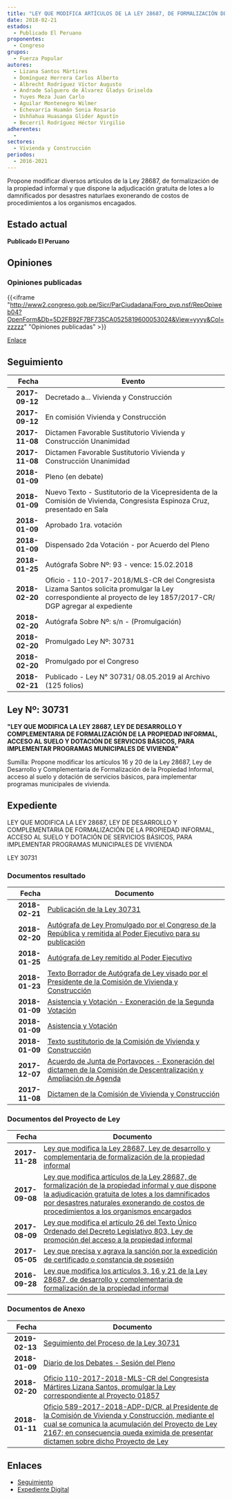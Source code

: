 ```yaml
---
title: "LEY QUE MODIFICA ARTÍCULOS DE LA LEY 28687, DE FORMALIZACIÓN DE LA PROPIEDAD INFORMAL Y QUE DISPONE LA ADJUDICACIÓN GRATUITA DE LOTES A LOS DAMNIFICADOS POR DESASTRES NATURALES EXONERANDO DE COSTOS DE PROCEDIMIENTOS A LOS ORGANISMOS ENCARGADOS"
date: 2018-02-21
estados: 
  - Publicado El Peruano
proponentes: 
  - Congreso
grupos: 
  - Fuerza Popular
autores: 
  - Lizana Santos Mártires
  - Domínguez Herrera Carlos Alberto
  - Albrecht Rodríguez Víctor Augusto
  - Andrade Salguero de Álvarez Gladys Griselda
  - Yuyes Meza Juan Carlo
  - Aguilar Montenegro Wilmer
  - Echevarría Huamán Sonia Rosario
  - Ushñahua Huasanga Glider Agustín
  - Becerril Rodríguez Héctor Virgilio
adherentes: 
  - 
sectores: 
  - Vivienda y Construcción
periodos: 
  - 2016-2021
---
```


Propone modificar diversos artículos de la Ley 28687, de formalización de la propiedad informal y que dispone la adjudicación gratuita de lotes a lo damnificados por desastres naturlaes exonerando de costos de procedimientos a los organismos encagados.


## Estado actual

**Publicado El Peruano**

## Opiniones

### Opiniones publicadas

{{<iframe "http://www2.congreso.gob.pe/Sicr/ParCiudadana/Foro_pvp.nsf/RepOpiweb04?OpenForm&Db=5D2FB92F7BF735CA0525819600053024&View=yyyy&Col=zzzzz" "Opiniones publicadas" >}}

[Enlace](http://www2.congreso.gob.pe/Sicr/ParCiudadana/Foro_pvp.nsf/RepOpiweb04?OpenForm&Db=5D2FB92F7BF735CA0525819600053024&View=yyyy&Col=zzzzz)

## Seguimiento

| Fecha | Evento |
|------:|--------|
| **2017-09-12** | Decretado a... Vivienda y Construcción|
| **2017-09-12** | En comisión Vivienda y Construcción|
| **2017-11-08** | Dictamen Favorable Sustitutorio Vivienda y Construcción Unanimidad|
| **2017-11-08** | Dictamen Favorable Sustitutorio Vivienda y Construcción Unanimidad|
| **2018-01-09** | Pleno (en debate)|
| **2018-01-09** | Nuevo Texto - Sustitutorio de la Vicepresidenta de la Comisión de Vivienda, Congresista Espinoza Cruz, presentado en Sala|
| **2018-01-09** | Aprobado 1ra. votación|
| **2018-01-09** | Dispensado 2da Votación - por Acuerdo del Pleno|
| **2018-01-25** | Autógrafa Sobre Nº: 93 - vence: 15.02.2018|
| **2018-02-20** | Oficio - 110-2017-2018/MLS-CR del Congresista Lizama Santos solicita promulgar la Ley correspondiente al proyecto de ley 1857/2017-CR/ DGP agregar al expediente|
| **2018-02-20** | Autógrafa Sobre Nº: s/n - (Promulgación)|
| **2018-02-20** | Promulgado Ley Nº: 30731|
| **2018-02-20** | Promulgado por el Congreso|
| **2018-02-21** | Publicado - Ley N° 30731/ 08.05.2019 al Archivo (125 folios)|

## Ley Nº: 30731

**"LEY QUE MODIFICA LA LEY 28687, LEY DE DESARROLLO Y COMPLEMENTARIA DE FORMALIZACIÓN DE LA PROPIEDAD INFORMAL, ACCESO AL SUELO Y DOTACIÓN DE SERVICIOS BÁSICOS, PARA IMPLEMENTAR PROGRAMAS MUNICIPALES DE VIVIENDA"**

Sumilla: Propone modificar los artículos 16 y 20 de la Ley 28687, Ley de Desarrollo y Complementaria de Formalización de la Propiedad Informal, acceso al suelo y dotación de servicios básicos, para implementar programas municipales de vivienda.


## Expediente

LEY QUE MODIFICA LA LEY 28687, LEY DE DESARROLLO Y COMPLEMENTARIA DE FORMALIZACIÓN DE LA PROPIEDAD INFORMAL, ACCESO AL SUELO Y DOTACIÓN DE SERVICIOS BÁSICOS, PARA IMPLEMENTAR PROGRAMAS MUNICIPALES DE VIVIENDA

LEY 30731


### Documentos resultado

| Fecha | Documento |
|------:|--------|
| **2018-02-21** | [Publicación de la Ley 30731](http://www.leyes.congreso.gob.pe/Documentos/2016_2021/ADLP/Normas_Legales/30731-LEY.pdf) |
| **2018-02-20** | [Autógrafa de Ley Promulgado por el Congreso de la República y remitida al Poder Ejecutivo para su publicación](http://www.leyes.congreso.gob.pe/Documentos/2016_2021/Autografas/Ley_y_de_Resolucion_Legislativa/AU01352_20180220.pdf) |
| **2018-01-25** | [Autógrafa de Ley remitido al Poder Ejecutivo](http://www.leyes.congreso.gob.pe/Documentos/2016_2021/Autografas/Ley_y_de_Resolucion_Legislativa/AU01857_20180125.pdf) |
| **2018-01-23** | [Texto Borrador de Autógrafa de Ley visado por el Presidente de la Comisión de Vivienda y Construcción](http://www.leyes.congreso.gob.pe/Documentos/2016_2021/Texto_Borrador_de_Autografa/BA00323_20180123.pdf) |
| **2018-01-09** | [Asistencia y Votación - Exoneración de la Segunda Votación](http://www.leyes.congreso.gob.pe/Documentos/2016_2021/Asistencia_y_Votacion/Proyectos_de_Ley/Exoneracion_de_Segunda_Votacion/ESV0032320180109.pdf) |
| **2018-01-09** | [Asistencia y Votación](http://www.leyes.congreso.gob.pe/Documentos/2016_2021/Asistencia_y_Votacion/Proyectos_de_Ley/AV0032320180109.pdf) |
| **2018-01-09** | [Texto sustitutorio de la Comisión de Vivienda y Construcción](http://www.leyes.congreso.gob.pe/Documentos/2016_2021/Texto_Sustitutorio/Proyectos_de_Ley/TS00323_20180109.pdf) |
| **2017-12-07** | [Acuerdo de Junta de Portavoces - Exoneración del dictamen de la Comisión de Descentralización y Ampliación de Agenda](http://www.leyes.congreso.gob.pe/Documentos/2016_2021/Acuerdos/Junta_Portavoces/AJP01857_20181207.pdf) |
| **2017-11-08** | [Dictamen de la Comisión de Vivienda y Construcción](http://www.leyes.congreso.gob.pe/Documentos/2016_2021/Dictamenes/Proyectos_de_Ley/00323DC24MAY20171108.pdf) |

### Documentos del Proyecto de Ley

| Fecha | Documento |
|------:|--------|
| **2017-11-28** | [Ley que modifica la Ley 28687, Ley de desarrollo y complementaria de formalización de la propiedad informal](http://www.leyes.congreso.gob.pe/Documentos/2016_2021/Proyectos_de_Ley_y_de_Resoluciones_Legislativas/PL0216720171128.PDF) |
| **2017-09-08** | [Ley que modifica artículos de la Ley 28687, de formalización de la propiedad informal y que dispone la adjudicación gratuita de lotes a los damnificados por desastres naturales exonerando de costos de procedimientos a los organismos encargados](http://www.leyes.congreso.gob.pe/Documentos/2016_2021/Proyectos_de_Ley_y_de_Resoluciones_Legislativas/PL0185720170908..pdf) |
| **2017-08-09** | [Ley que modifica el artículo 26 del Texto Único Ordenado del Decreto Legislativo 803, Ley de promoción del acceso a la propiedad informal](http://www.leyes.congreso.gob.pe/Documentos/2016_2021/Proyectos_de_Ley_y_de_Resoluciones_Legislativas/PL0174920170809..pdf) |
| **2017-05-05** | [Ley que precisa y agrava la sanción por la expedición de certificado o constancia de posesión](http://www.leyes.congreso.gob.pe/Documentos/2016_2021/Proyectos_de_Ley_y_de_Resoluciones_Legislativas/PL0135220170505.pdf) |
| **2016-09-28** | [Ley que modifica los artículos 3, 16 y 21 de la Ley 28687, de desarrollo y complementaria de formalización de la propiedad informal](http://www.leyes.congreso.gob.pe/Documentos/2016_2021/Proyectos_de_Ley_y_de_Resoluciones_Legislativas/PL0032320160928..pdf) |

### Documentos de Anexo

| Fecha | Documento |
|------:|--------|
| **2019-02-13** | [Seguimiento del Proceso de la Ley 30731](http://www.leyes.congreso.gob.pe/Documentos/2016_2021/Seguimiento_de_Proyectos_de_Ley/00323PL20190213.pdf) |
| **2018-01-09** | [Diario de los Debates - Sesión del Pleno](http://www.leyes.congreso.gob.pe/Documentos/2016_2021/ADLP/Diario_Debates/30731-TDD.pdf) |
| **2018-02-20** | [Oficio 110-2017-2018-MLS-CR del Congresista Mártires Lizana Santos, promulgar la Ley correspondiente al Proyecto 01857](http://www.leyes.congreso.gob.pe/Documentos/2016_2021/Oficios/Congresistas/OFICIO-110-2017-2018-MLS-CR.pdf) |
| **2018-01-11** | [Oficio 589-2017-2018-ADP-D/CR, al Presidente de la Comisión de Vivienda y Construcción, mediante el cual se comunica la acumulación del Proyecto de Ley 2167; en consecuencia queda eximida de presentar dictamen sobre dicho Proyecto de Ley](http://www.leyes.congreso.gob.pe/Documentos/2016_2021/Oficios/Oficialia_Mayor/OFICIO-589-2017-2018-ADP-D-CR.pdf) |

## Enlaces 

- [Seguimiento](http://www2.congreso.gob.pe/Sicr/TraDocEstProc/CLProLey2016.nsf/f7fff46988ca05b1052578e100829cc7/ef1a12d25243333f052581950074e1a8?OpenDocument)
- [Expediente Digital](http://www2.congreso.gob.pe/Sicr/TraDocEstProc/CLProLey2016.nsf/f7fff46988ca05b1052578e100829cc7/ef1a12d25243333f052581950074e1a8?OpenDocument&Click=05257FB7005EB655.eb71d0cf91d8294e05256cdf006b5706/$Body/0.1C6C)
